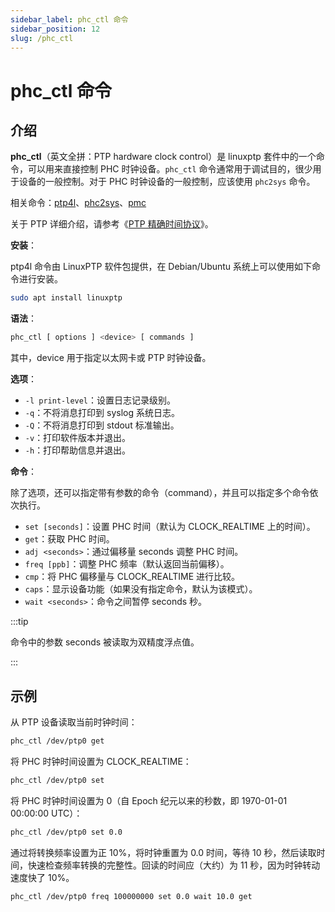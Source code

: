 ```yaml
---
sidebar_label: phc_ctl 命令
sidebar_position: 12
slug: /phc_ctl
---
```


# phc_ctl 命令



## 介绍

**phc_ctl**（英文全拼：PTP hardware clock control）是 linuxptp 套件中的一个命令，可以用来直接控制 PHC 时钟设备。`phc_ctl` 命令通常用于调试目的，很少用于设备的一般控制。对于 PHC 时钟设备的一般控制，应该使用 `phc2sys` 命令。

相关命令：[ptp4l](/linux-command/ptp4l)、[phc2sys](/linux-command/phc2sys)、[pmc](/linux-command/pmc)

关于 PTP 详细介绍，请参考《[PTP 精确时间协议](/protocol/ptp)》。

**安装**：

ptp4l 命令由 LinuxPTP 软件包提供，在 Debian/Ubuntu 系统上可以使用如下命令进行安装。

```bash
sudo apt install linuxptp
```

**语法**：

```bash
phc_ctl [ options ] <device> [ commands ]
```

其中，device 用于指定以太网卡或 PTP 时钟设备。

**选项**：

- `-l print-level`：设置日志记录级别。
- `-q`：不将消息打印到 syslog 系统日志。
- `-Q`：不将消息打印到 stdout 标准输出。
- `-v`：打印软件版本并退出。
- `-h`：打印帮助信息并退出。

**命令**：

除了选项，还可以指定带有参数的命令（command），并且可以指定多个命令依次执行。

- `set [seconds]`：设置 PHC 时间（默认为 CLOCK_REALTIME 上的时间）。
- `get`：获取 PHC 时间。
- `adj <seconds>`：通过偏移量 seconds 调整 PHC 时间。
- `freq [ppb]`：调整 PHC 频率（默认返回当前偏移）。
- `cmp`：将 PHC 偏移量与 CLOCK_REALTIME 进行比较。
- `caps`：显示设备功能（如果没有指定命令，默认为该模式）。
- `wait <seconds>`：命令之间暂停 seconds 秒。

:::tip

命令中的参数 seconds 被读取为双精度浮点值。

:::



## 示例

从 PTP 设备读取当前时钟时间：

```bash
phc_ctl /dev/ptp0 get
```

将 PHC 时钟时间设置为 CLOCK_REALTIME：

```bash
phc_ctl /dev/ptp0 set
```

将 PHC 时钟时间设置为 0（自 Epoch 纪元以来的秒数，即 1970-01-01 00:00:00 UTC）：

```bash
phc_ctl /dev/ptp0 set 0.0
```

通过将转换频率设置为正 10%，将时钟重置为 0.0 时间，等待 10 秒，然后读取时间，快速检查频率转换的完整性。回读的时间应（大约）为 11 秒，因为时钟转动速度快了 10%。

```bash
phc_ctl /dev/ptp0 freq 100000000 set 0.0 wait 10.0 get
```

